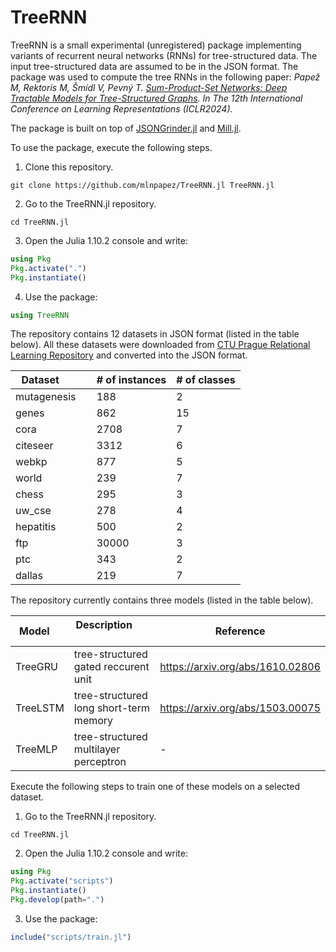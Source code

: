 # TreeRNN

TreeRNN is a small experimental (unregistered) package implementing variants of recurrent neural networks (RNNs) for tree-structured data. The input tree-structured data are assumed to be in the JSON format. The package was used to compute the tree RNNs in the following paper: *Papež M, Rektoris M, Šmídl V, Pevný T. [Sum-Product-Set Networks: Deep Tractable Models for Tree-Structured Graphs](https://openreview.net/pdf?id=mF3cTns4pe). In The 12th International Conference on Learning Representations (ICLR2024).*

The package is built on top of [JSONGrinder.jl](https://github.com/CTUAvastLab/JsonGrinder.jl) and [Mill.jl](https://github.com/CTUAvastLab/Mill.jl).

To use the package, execute the following steps.

1. Clone this repository.
 ```
 git clone https://github.com/mlnpapez/TreeRNN.jl TreeRNN.jl
 ```
2. Go to the TreeRNN.jl repository.
 ```
 cd TreeRNN.jl
 ```
3. Open the Julia 1.10.2 console and write:
 ```julia
using Pkg
Pkg.activate(".")
Pkg.instantiate()
 ```
4. Use the package:
 ``` julia
using TreeRNN
 ```

The repository contains 12 datasets in JSON format (listed in the table below). All these datasets were downloaded from [CTU Prague Relational Learning Repository](https://relational-data.org/) and converted into the JSON format.

| Dataset         | # of instances | # of classes |
| --------------- | -------------- | ------------ |
| mutagenesis     | 188            | 2            |
| genes           | 862            | 15           |
| cora            | 2708           | 7            |
| citeseer        | 3312           | 6            |
| webkp           | 877            | 5            |
| world           | 239            | 7            |
| chess           | 295            | 3            |
| uw_cse          | 278            | 4            |
| hepatitis       | 500            | 2            |
| ftp             | 30000          | 3            |
| ptc             | 343            | 2            |
| dallas          | 219            | 7            |

The repository currently contains three models (listed in the table below).

| Model    | Description                            | Reference |
| -------- | -------------------------------------- | --------- |
| TreeGRU  | tree-structured gated reccurent unit   | https://arxiv.org/abs/1610.02806 |
| TreeLSTM | tree-structured long short-term memory | https://arxiv.org/abs/1503.00075 |
| TreeMLP  | tree-structured multilayer perceptron  | - |


Execute the following steps to train one of these models on a selected dataset.

1. Go to the TreeRNN.jl repository.
 ```
 cd TreeRNN.jl
 ```
2. Open the Julia 1.10.2 console and write:
 ```julia
using Pkg
Pkg.activate("scripts")
Pkg.instantiate()
Pkg.develop(path=".")
 ```
3. Use the package:
 ``` julia
include("scripts/train.jl")
 ```
